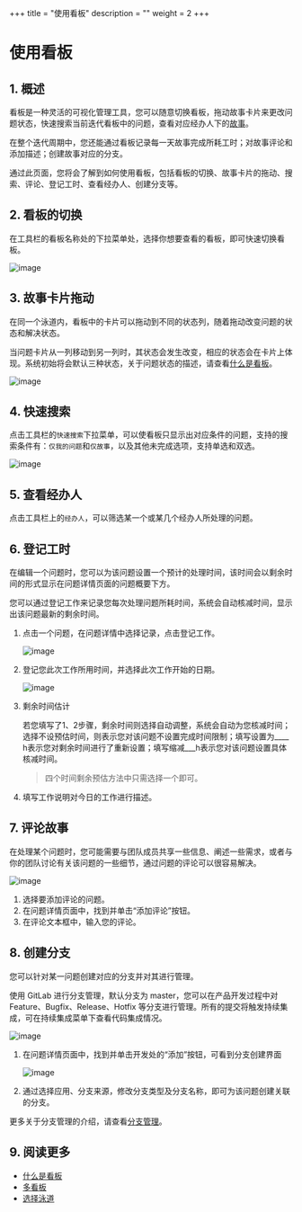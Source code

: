 +++
title = "使用看板"
description = ""
weight = 2
+++

# 使用看板

## 1. 概述

看板是一种灵活的可视化管理工具，您可以随意切换看板，拖动故事卡片来更改问题状态，快速搜索当前迭代看板中的问题，查看对应经办人下的[故事](../../work-lists/user-story)。
 
在整个迭代周期中，您还能通过看板记录每一天故事完成所耗工时；对故事评论和添加描述；创建故事对应的分支。
 
通过此页面，您将会了解到如何使用看板，包括看板的切换、故事卡片的拖动、搜索、评论、登记工时、查看经办人、创建分支等。
 
## 2. 看板的切换

在工具栏的看板名称处的下拉菜单处，选择你想要查看的看板，即可快速切换看板。

![image](/docs/user-guide/cooperation/iteration-plan/image/scrumboard-06.png)

## 3. 故事卡片拖动

在同一个泳道内，看板中的卡片可以拖动到不同的状态列，随着拖动改变问题的状态和解决状态。

当问题卡片从一列移动到另一列时，其状态会发生改变，相应的状态会在卡片上体现。系统初始将会默认三种状态，关于问题状态的描述，请查看[什么是看板](../whatisboard)。

![image](/docs/user-guide/cooperation/iteration-plan/image/scrumboard-07.png)

## 4. 快速搜索

点击工具栏的`快速搜索`下拉菜单，可以使看板只显示出对应条件的问题，支持的搜索条件有：`仅我的问题`和`仅故事`，以及其他未完成选项，支持单选和双选。

![image](/docs/user-guide/cooperation/iteration-plan/image/scrumboard-08.png)

## 5. 查看经办人

点击工具栏上的`经办人`，可以筛选某一个或某几个经办人所处理的问题。

## 6. 登记工时

在编辑一个问题时，您可以为该问题设置一个预计的处理时间，该时间会以剩余时间的形式显示在问题详情页面的问题概要下方。

您可以通过登记工作来记录您每次处理问题所耗时间，系统会自动核减时间，显示出该问题最新的剩余时间。

1. 点击一个问题，在问题详情中选择记录，点击登记工作。

    ![image](/docs/user-guide/cooperation/iteration-plan/image/scrumboard-09.png)

2. 登记您此次工作所用时间，并选择此次工作开始的日期。

    ![image](/docs/user-guide/cooperation/iteration-plan/image/scrumboard-10.png)

3. 剩余时间估计

    若您填写了1、2步骤，剩余时间则选择自动调整，系统会自动为您核减时间；选择不设预估时间，则表示您对该问题不设置完成时间限制；填写设置为____ h表示您对剩余时间进行了重新设置；填写缩减___h表示您对该问题设置具体核减时间。

    > 四个时间剩余预估方法中只需选择一个即可。

4. 填写工作说明对今日的工作进行描述。


## 7. 评论故事

在处理某个问题时，您可能需要与团队成员共享一些信息、阐述一些需求，或者与你的团队讨论有关该问题的一些细节，通过问题的评论可以很容易解决。

![image](/docs/user-guide/cooperation/iteration-plan/image/scrumboard-11.png)

1. 选择要添加评论的问题。
2. 在问题详情页面中，找到并单击“添加评论”按钮。
3. 在评论文本框中，输入您的评论。

## 8. 创建分支

您可以针对某一问题创建对应的分支并对其进行管理。

使用 GitLab 进行分支管理，默认分支为 master，您可以在产品开发过程中对 Feature、Bugfix、Release、Hotfix 等分支进行管理。所有的提交将触发持续集成，可在持续集成菜单下查看代码集成情况。

![image](/docs/user-guide/cooperation/iteration-plan/image/scrumboard-12.png)

1. 在问题详情页面中，找到并单击开发处的“添加”按钮，可看到分支创建界面

    ![image](/docs/user-guide/cooperation/iteration-plan/image/scrumboard-13.png)

2. 通过选择应用、分支来源，修改分支类型及分支名称，即可为该问题创建关联的分支。

更多关于分支管理的介绍，请查看[分支管理](../../../development/code-manage/manage-branch)。

## 9. 阅读更多

- [什么是看板](../whatisboard)
- [多看板](../multi-board)
- [选择泳道](../lane)